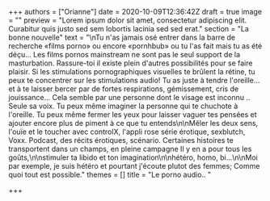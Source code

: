 +++
authors = ["Orianne"]
date = 2020-10-09T12:36:42Z
draft = true
image = ""
preview = "Lorem ipsum dolor sit amet, consectetur adipiscing elit. Curabitur quis justo sed sem lobortis lacinia sed sed erat."
section = "La bonne nouvelle"
text = "\nTu n'as jamais osé entrer dans la barre de recherche «films porno» ou encore «pornhbub» ou tu l'as fait mais tu as été déçu… Les films pornos mainstream ne sont pas le seul support de la masturbation. Rassure-toi il existe plein d'autres possibilités pour se faire plaisir. Si les stimulations pornographiques visuelles te brûlent la rétine, tu peux te concentrer sur les stimulations audio! Tu as juste à tendre l'oreille… et à te laisser bercer par de fortes respirations, gémissement, cris de jouissance… Cela semble par une personne dont le visage est inconnu .. Seule sa voix. Tu peux même imaginer la personne qui te chuchote à l'oreille. Tu peux même fermer les yeux pour laisser vaguer tes pensées et ajouter encore plus de piment à ce que tu entends\n\nMêler les deux sens, l'ouïe et le toucher avec controlX, l'appli rose série érotique, sexblutch, Voxx. Podcast, des récits érotiques, scénario. Certaines histoires te transportent dans un champs, en pleine campagne Il y en a pour tous les goûts,\n\nstimuler ta libido et ton imagination\n\nhétéro, homo, bi…\n\nMoi par exemple, je suis hétéro et pourtant j'écoute plutot des femmes; Comme quoi tout est possible."
themes = []
title = "Le porno audio.. "

+++
